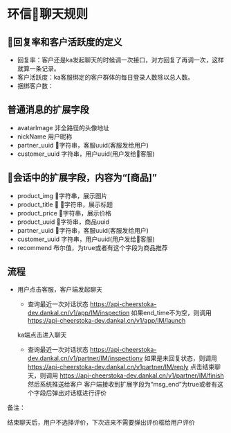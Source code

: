 # 环信聊天规则

## 回复率和客户活跃度的定义
- 回复率：客户还是ka发起聊天的时候调一次接口，对方回复了再调一次，这样就算一条记录。
- 客户活跃度：ka客服绑定的客户群体的每日登录人数除以总人数。
- 捆绑客户数：

## 普通消息的扩展字段 
- avatarImage 非全路径的头像地址
- nickName 用户昵称
- partner_uuid  字符串，客服uuid(客服发给用户)
- customer_uuid 字符串，用户uuid(用户发给客服)

## 会话中的扩展字段，内容为“[商品]”
- product_img 字符串，展示图片
- product_title  字符串，展示标题
- product_price  字符串，展示价格
- product_uuid   字符串，商品uuid
- partner_uuid  字符串，客服uuid(客服发给用户)
- customer_uuid 字符串，用户uuid(用户发给客服)
- recommend  布尔值，为true或者有这个字段为商品推荐
    

## 流程
- 用户点击客服，客户端发起聊天
    - 查询最近一次对话状态
    https://api-cheerstoka-dev.dankal.cn/v1/app/IM/inspection
    如果end_time不为空，则调用
    https://api-cheerstoka-dev.dankal.cn/v1/app/IM/launch

    ka端点击进入聊天
    - 查询最近一次对话状态
    https://api-cheerstoka-dev.dankal.cn/v1/partner/IM/inspectionv
    如果是未回复状态，则调用
    https://api-cheerstoka-dev.dankal.cn/v1partner/IM/reply
    点击结束聊天，则调用 
    https://api-cheerstoka-dev.dankal.cn/v1/partner/IM/finish
    然后系统推送给客户
    客户端接收到扩展字段为“msg_end”为true或者有这个字段后弹出对话框进行评价

备注：

结束聊天后，用户不选择评价，下次进来不需要弹出评价框给用户评价


